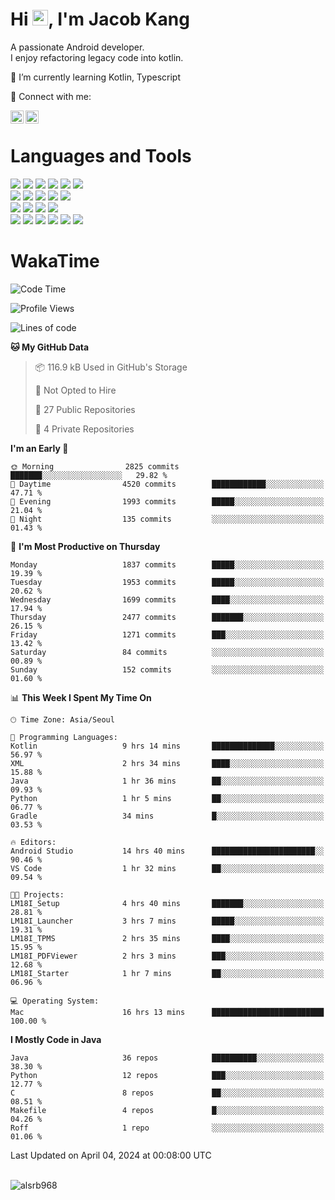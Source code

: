 # Hi <img src="https://media.giphy.com/media/hvRJCLFzcasrR4ia7z/giphy.gif" width="25px">, I'm Jacob Kang
A passionate Android developer.
</br>
I enjoy refactoring legacy code into kotlin.

🌱 I’m currently learning Kotlin, Typescript

🤝 Connect with me:

<a href="https://www.linkedin.com/in/minkyu-kang-b7477b1b2/"><img align="left" src="https://raw.githubusercontent.com/yushi1007/yushi1007/main/images/linkedin.svg" alt="Minkyu Kang | LinkedIn" width="21px"/></a>
<a href="https://www.instagram.com/_jacob_kang/"><img align="left" src="https://raw.githubusercontent.com/yushi1007/yushi1007/main/images/instagram.svg" alt="Jacob Kang | Instagram" width="21px"/></a>

</br>

# Languages and Tools

<div align="left">
<img src="https://img.shields.io/badge/java-007396?logo=java&logoColor=white"/>
<img src="https://img.shields.io/badge/kotlin-7F52FF?logo=kotlin&logoColor=white"/>
<img src="https://img.shields.io/badge/python-3776AB?logo=python&logoColor=white"/>
<img src="https://img.shields.io/badge/bash shell-4EAA25?logo=gnubash&logoColor=white"/>
<img src="https://img.shields.io/badge/c-A8B9CC?logo=c&logoColor=white"/>
<img src="https://img.shields.io/badge/c++-00599C?logo=c%2b%2b&logoColor=white"/>
</div>
<div align="left">
<img src="https://img.shields.io/badge/git-F05032?logo=git&logoColor=white"/>
<img src="https://img.shields.io/badge/github-181717?logo=github&logoColor=white"/>
<img src="https://img.shields.io/badge/mysql-4479A1?logo=mysql&logoColor=white"/>
<img src="https://img.shields.io/badge/sqlite-003B57?logo=sqlite&logoColor=white"/>
<img src="https://img.shields.io/badge/amazon AWS-232F3E?logo=amazonaws&logoColor=white"/>
</div>
<div align="left">
<img src="https://img.shields.io/badge/android-3DDC84?logo=android&logoColor=white"/>
<img src="https://img.shields.io/badge/linux-FCC624?logo=linux&logoColor=white"/>
<img src="https://img.shields.io/badge/flask-000000?logo=flask&logoColor=white"/>
<img src="https://img.shields.io/badge/arduino-00979D?logo=arduino&logoColor=white"/>
</div>
<div align="left">
<img src="https://img.shields.io/badge/slack-4A154B?logo=slack&logoColor=white"/>
<img src="https://img.shields.io/badge/notion-000000?logo=notion&logoColor=white"/>
<img src="https://img.shields.io/badge/jira-0052CC?logo=jira&logoColor=white"/>
<img src="https://img.shields.io/badge/postman-FF6C37?logo=postman&logoColor=white"/>
<img src="https://img.shields.io/badge/intellij-000000?logo=intellijidea&logoColor=white"/>
<img src="https://img.shields.io/badge/pycharm-000000?logo=pycharm&logoColor=white"/>
</div>

# WakaTime

<!--START_SECTION:waka-->
![Code Time](http://img.shields.io/badge/Code%20Time-3%2C666%20hrs%2031%20mins-blue)

![Profile Views](http://img.shields.io/badge/Profile%20Views-0-blue)

![Lines of code](https://img.shields.io/badge/From%20Hello%20World%20I%27ve%20Written-7.1%20million%20lines%20of%20code-blue)

**🐱 My GitHub Data** 

> 📦 116.9 kB Used in GitHub's Storage 
 > 
> 🚫 Not Opted to Hire
 > 
> 📜 27 Public Repositories 
 > 
> 🔑 4 Private Repositories 
 > 
**I'm an Early 🐤** 

```text
🌞 Morning                2825 commits        ███████░░░░░░░░░░░░░░░░░░   29.82 % 
🌆 Daytime                4520 commits        ████████████░░░░░░░░░░░░░   47.71 % 
🌃 Evening                1993 commits        █████░░░░░░░░░░░░░░░░░░░░   21.04 % 
🌙 Night                  135 commits         ░░░░░░░░░░░░░░░░░░░░░░░░░   01.43 % 
```
📅 **I'm Most Productive on Thursday** 

```text
Monday                   1837 commits        █████░░░░░░░░░░░░░░░░░░░░   19.39 % 
Tuesday                  1953 commits        █████░░░░░░░░░░░░░░░░░░░░   20.62 % 
Wednesday                1699 commits        ████░░░░░░░░░░░░░░░░░░░░░   17.94 % 
Thursday                 2477 commits        ███████░░░░░░░░░░░░░░░░░░   26.15 % 
Friday                   1271 commits        ███░░░░░░░░░░░░░░░░░░░░░░   13.42 % 
Saturday                 84 commits          ░░░░░░░░░░░░░░░░░░░░░░░░░   00.89 % 
Sunday                   152 commits         ░░░░░░░░░░░░░░░░░░░░░░░░░   01.60 % 
```


📊 **This Week I Spent My Time On** 

```text
🕑︎ Time Zone: Asia/Seoul

💬 Programming Languages: 
Kotlin                   9 hrs 14 mins       ██████████████░░░░░░░░░░░   56.97 % 
XML                      2 hrs 34 mins       ████░░░░░░░░░░░░░░░░░░░░░   15.88 % 
Java                     1 hr 36 mins        ██░░░░░░░░░░░░░░░░░░░░░░░   09.93 % 
Python                   1 hr 5 mins         ██░░░░░░░░░░░░░░░░░░░░░░░   06.77 % 
Gradle                   34 mins             █░░░░░░░░░░░░░░░░░░░░░░░░   03.53 % 

🔥 Editors: 
Android Studio           14 hrs 40 mins      ███████████████████████░░   90.46 % 
VS Code                  1 hr 32 mins        ██░░░░░░░░░░░░░░░░░░░░░░░   09.54 % 

🐱‍💻 Projects: 
LM18I_Setup              4 hrs 40 mins       ███████░░░░░░░░░░░░░░░░░░   28.81 % 
LM18I_Launcher           3 hrs 7 mins        █████░░░░░░░░░░░░░░░░░░░░   19.31 % 
LM18I_TPMS               2 hrs 35 mins       ████░░░░░░░░░░░░░░░░░░░░░   15.95 % 
LM18I_PDFViewer          2 hrs 3 mins        ███░░░░░░░░░░░░░░░░░░░░░░   12.68 % 
LM18I_Starter            1 hr 7 mins         ██░░░░░░░░░░░░░░░░░░░░░░░   06.96 % 

💻 Operating System: 
Mac                      16 hrs 13 mins      █████████████████████████   100.00 % 
```

**I Mostly Code in Java** 

```text
Java                     36 repos            ██████████░░░░░░░░░░░░░░░   38.30 % 
Python                   12 repos            ███░░░░░░░░░░░░░░░░░░░░░░   12.77 % 
C                        8 repos             ██░░░░░░░░░░░░░░░░░░░░░░░   08.51 % 
Makefile                 4 repos             █░░░░░░░░░░░░░░░░░░░░░░░░   04.26 % 
Roff                     1 repo              ░░░░░░░░░░░░░░░░░░░░░░░░░   01.06 % 
```




 Last Updated on April 04, 2024 at 00:08:00 UTC
<!--END_SECTION:waka-->

</br>

<div align="left">
<img align="left" src="https://github-readme-stats.vercel.app/api/top-langs?username=alsrb968&show_icons=true&locale=en&layout=compact&theme=dark" alt="alsrb968" />
</div>
